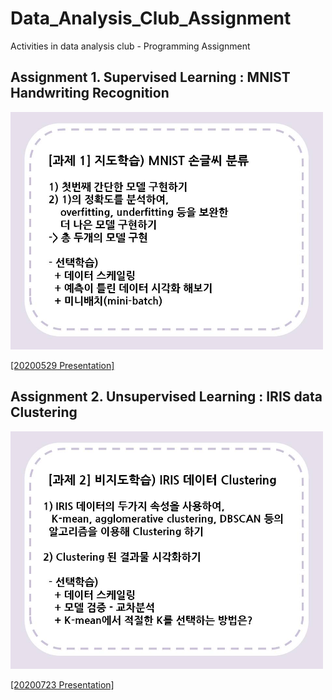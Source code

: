 # Data_Analysis_Club_Assignment
Activities in data analysis club - Programming Assignment
## Assignment 1. Supervised Learning : MNIST Handwriting Recognition
<img src="https://github.com/OH-Seoyoung/Data_Analysis_Club_Assignment/blob/master/BASELINE_code/Assignment1_MNIST_handwriting_recognition/assignment%201.jpg"  width="500" height="380">  

[[20200529 Presentation]](My_Assignment/Assignment1_MNIST_handwriting_recognition/20200529_assignment1.pdf)

## Assignment 2. Unsupervised Learning : IRIS data Clustering
<img src="https://github.com/OH-Seoyoung/Data_Analysis_Club_Assignment/blob/master/BASELINE_code/Assignment2_IRIS_Clustering/assignment%202.jpg"  width="500" height="380">  

[[20200723 Presentation]](https://github.com/OH-Seoyoung/Data_Analysis_Club_Assignment/blob/master/My_Assignment/Assignment2_IRIS_Clustering/20200723_assignment2.pdf)
